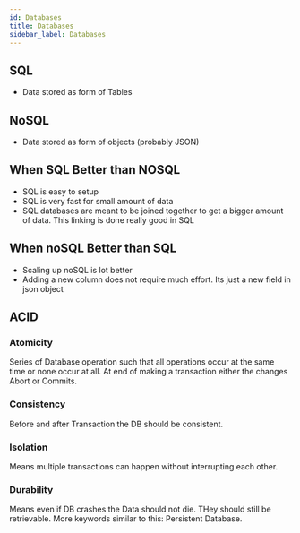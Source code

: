 ```yaml
---
id: Databases
title: Databases
sidebar_label: Databases
---
```


## SQL

- Data stored as form of Tables

## NoSQL

- Data stored as form of objects (probably JSON)

## When SQL Better than NOSQL

- SQL is easy to setup
- SQL is very fast for small amount of data
- SQL databases are meant to be joined together to get a bigger amount of data. This linking is done really good in SQL

## When noSQL Better than SQL

- Scaling up noSQL is lot better
- Adding a new column does not require much effort. Its just a new field in json object

## ACID

### Atomicity

Series of Database operation such that all operations occur at the same time or none occur at all. At end of making a transaction either the changes Abort or Commits.

### Consistency

Before and after Transaction the DB should be consistent.

### Isolation

Means multiple transactions can happen without interrupting each other.

### Durability

Means even if DB crashes the Data should not die. THey should still be retrievable. More keywords similar to this: Persistent Database.
